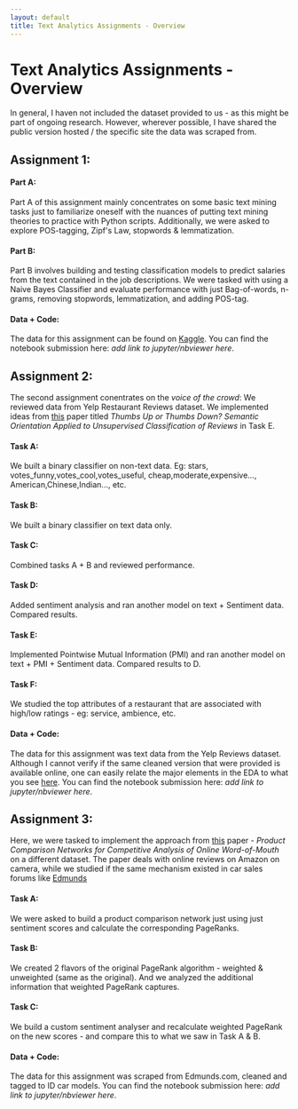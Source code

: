```yaml
---
layout: default
title: Text Analytics Assignments - Overview
---
```


# Text Analytics Assignments - Overview

In general, I haven not included the dataset provided to us - as this might be part of ongoing research. However, wherever possible, I have shared the public version hosted / the specific site the data was scraped from.

## Assignment 1:

#### Part A:
Part A of this assignment mainly concentrates on some basic text mining tasks just to familiarize oneself with the nuances of putting text mining theories to practice with Python scripts. Additionally, we were asked to explore POS-tagging, Zipf's Law, stopwords & lemmatization.

#### Part B:
Part B involves building and testing classification models to predict salaries from the text contained in the job descriptions. We were tasked with using a Naive Bayes Classifier and evaluate performance with just Bag-of-words, n-grams, removing stopwords, lemmatization, and adding POS-tag.

#### Data + Code:
The data for this assignment can be found on [Kaggle](http://www.kaggle.com/c/job-salary-prediction). You can find the notebook submission here: _add link to jupyter/nbviewer here_.



## Assignment 2: 

The second assignment conentrates on the _voice of the crowd_: We reviewed data from Yelp Restaurant Reviews dataset. We implemented ideas from [this](www.aclweb.org/anthology/P02-1053.pdf) paper titled _Thumbs Up or Thumbs Down? Semantic Orientation Applied to Unsupervised Classification of Reviews_ in Task E.

#### Task A:
We built a binary classifier on non-text data. Eg: stars, votes_funny,votes_cool,votes_useful, cheap,moderate,expensive..., American,Chinese,Indian..., etc.  

#### Task B:
We built a binary classifier on text data only.

#### Task C:
Combined tasks A + B and reviewed performance.

#### Task D:
Added sentiment analysis and ran another model on text + Sentiment data. Compared results.

#### Task E:
Implemented Pointwise Mutual Information (PMI) and ran another model on text + PMI + Sentiment data. Compared results to D.

#### Task F:
We studied the top attributes of a restaurant that are associated with high/low ratings - eg: service, ambience, etc.

#### Data + Code:
The data for this assignment was text data from the Yelp Reviews dataset. Although I cannot verify if the same cleaned version that were provided is available online, one can easily relate the major elements in the EDA to what you see [here](https://www.yelp.com/dataset/). You can find the notebook submission here: _add link to jupyter/nbviewer here_.




## Assignment 3:

Here, we were tasked to implement the approach from [this](https://dl.acm.org/citation.cfm?id=2407744) paper - _Product Comparison Networks for Competitive Analysis of Online Word-of-Mouth_ on a different dataset. The paper deals with online reviews on Amazon on camera, while we studied if the same mechanism existed in car sales forums like [Edmunds](https://www.edmunds.com/car-reviews/)

#### Task A:
We were asked to build a product comparison network just using just sentiment scores and calculate the corresponding PageRanks.


#### Task B:
We created 2 flavors of the original PageRank algorithm - weighted & unweighted (same as the original). And we analyzed the additional information that weighted PageRank captures. 

#### Task C:
We build a custom sentiment analyser and recalculate weighted PageRank on the new scores - and compare this to what we saw in Task A & B.

#### Data + Code:
The data for this assignment was scraped from Edmunds.com, cleaned and tagged to ID car models. You can find the notebook submission here: _add link to jupyter/nbviewer here_.